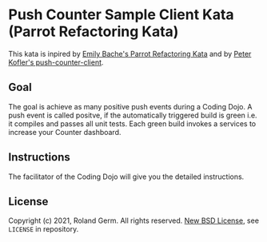 # Push Counter Sample Client Kata (Parrot Refactoring Kata)

This kata is inpired by [Emily Bache's Parrot Refactoring Kata](https://github.com/emilybache/Parrot-Refactoring-Kata) and by [Peter Kofler's push-counter-client](https://github.com/codecop/push-counter-client).

## Goal 

The goal is achieve as many positive push events during a Coding Dojo. A push event is called positve, if the automatically triggered build is green i.e. it compiles and passes all unit tests. Each green build invokes a services to increase your Counter dashboard.

## Instructions

The facilitator of the Coding Dojo will give you the detailed instructions. 

## License

Copyright (c) 2021, Roland Germ. All rights reserved.
[New BSD License](https://opensource.org/licenses/BSD-3-Clause), see `LICENSE` in repository.
